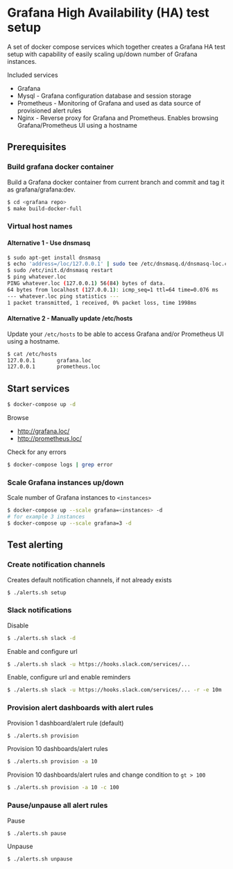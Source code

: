 # Grafana High Availability (HA) test setup

A set of docker compose services which together creates a Grafana HA test setup with capability of easily
scaling up/down number of Grafana instances.

Included services

- Grafana
- Mysql - Grafana configuration database and session storage
- Prometheus - Monitoring of Grafana and used as data source of provisioned alert rules
- Nginx - Reverse proxy for Grafana and Prometheus. Enables browsing Grafana/Prometheus UI using a hostname

## Prerequisites

### Build grafana docker container

Build a Grafana docker container from current branch and commit and tag it as grafana/grafana:dev.

```bash
$ cd <grafana repo>
$ make build-docker-full
```

### Virtual host names

#### Alternative 1 - Use dnsmasq

```bash
$ sudo apt-get install dnsmasq
$ echo 'address=/loc/127.0.0.1' | sudo tee /etc/dnsmasq.d/dnsmasq-loc.conf > /dev/null
$ sudo /etc/init.d/dnsmasq restart
$ ping whatever.loc
PING whatever.loc (127.0.0.1) 56(84) bytes of data.
64 bytes from localhost (127.0.0.1): icmp_seq=1 ttl=64 time=0.076 ms
--- whatever.loc ping statistics ---
1 packet transmitted, 1 received, 0% packet loss, time 1998ms
```

#### Alternative 2 - Manually update /etc/hosts

Update your `/etc/hosts` to be able to access Grafana and/or Prometheus UI using a hostname.

```bash
$ cat /etc/hosts
127.0.0.1       grafana.loc
127.0.0.1       prometheus.loc
```

## Start services

```bash
$ docker-compose up -d
```

Browse
- http://grafana.loc/
- http://prometheus.loc/

Check for any errors

```bash
$ docker-compose logs | grep error
```

### Scale Grafana instances up/down

Scale number of Grafana instances to `<instances>`

```bash
$ docker-compose up --scale grafana=<instances> -d
# for example 3 instances
$ docker-compose up --scale grafana=3 -d
```

## Test alerting

### Create notification channels

Creates default notification channels, if not already exists

```bash
$ ./alerts.sh setup
```

### Slack notifications

Disable

```bash
$ ./alerts.sh slack -d
```

Enable and configure url

```bash
$ ./alerts.sh slack -u https://hooks.slack.com/services/...
```

Enable, configure url and enable reminders

```bash
$ ./alerts.sh slack -u https://hooks.slack.com/services/... -r -e 10m
```

### Provision alert dashboards with alert rules

Provision 1 dashboard/alert rule (default)

```bash
$ ./alerts.sh provision
```

Provision 10 dashboards/alert rules

```bash
$ ./alerts.sh provision -a 10
```

Provision 10 dashboards/alert rules and change condition to `gt > 100`

```bash
$ ./alerts.sh provision -a 10 -c 100
```

### Pause/unpause all alert rules

Pause

```bash
$ ./alerts.sh pause
```

Unpause

```bash
$ ./alerts.sh unpause
```
